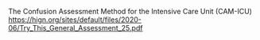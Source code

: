 The Confusion Assessment Method for the Intensive Care Unit (CAM-ICU)
https://hign.org/sites/default/files/2020-06/Try_This_General_Assessment_25.pdf